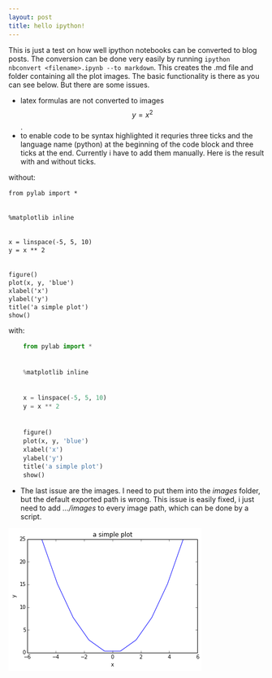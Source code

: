 ```yaml
---
layout: post
title: hello ipython!
---
```


This is just a test on how well ipython notebooks can be converted to blog posts. 
The conversion can be done very easily by running
`ipython nbconvert <filename>.ipynb --to markdown`. 
This creates the .md file and folder containing all the plot images. The basic functionality is there as you can see below. But there are some issues. 

* latex formulas are not converted to images $$ y = x^2 $$. 
* to enable code to be syntax highlighted it requries three ticks and the language name (python) at the beginning of the code block and three ticks at the end. Currently i have to add them manually. Here is the result with and without ticks.

without:

    from pylab import *


    %matplotlib inline


    x = linspace(-5, 5, 10)
    y = x ** 2


    figure()
    plot(x, y, 'blue')
    xlabel('x')
    ylabel('y')
    title('a simple plot')
    show()

with:

```python
    from pylab import *


    %matplotlib inline


    x = linspace(-5, 5, 10)
    y = x ** 2


    figure()
    plot(x, y, 'blue')
    xlabel('x')
    ylabel('y')
    title('a simple plot')
    show()
```

* The last issue are the images. I need to put them into the *images* folder, but the default exported path is wrong. This issue is easily fixed, i just need to add *.../images* to every image path, which can be done by a script.

![png](../images/2015-11-04-HelloIPython_files/2015-11-04-HelloIPython_4_0.png)



    
